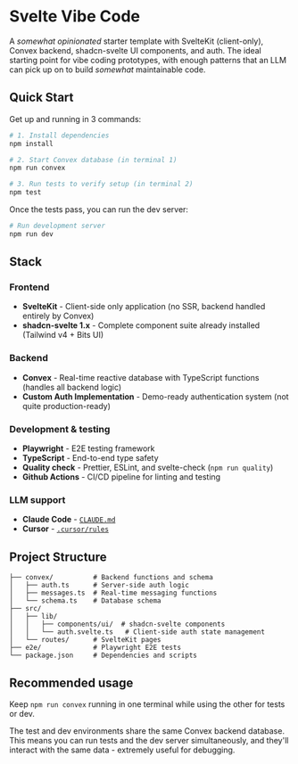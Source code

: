 # Svelte Vibe Code

A _somewhat opinionated_ starter template with SvelteKit (client-only), Convex backend, shadcn-svelte UI components, and auth.
The ideal starting point for vibe coding prototypes, with enough patterns that an LLM can pick up on to build _somewhat_ maintainable code.

## Quick Start

Get up and running in 3 commands:

```sh
# 1. Install dependencies
npm install

# 2. Start Convex database (in terminal 1)
npm run convex

# 3. Run tests to verify setup (in terminal 2)
npm test
```

Once the tests pass, you can run the dev server:

```sh
# Run development server
npm run dev
```

## Stack

### Frontend

- **SvelteKit** - Client-side only application (no SSR, backend handled entirely by Convex)
- **shadcn-svelte 1.x** - Complete component suite already installed (Tailwind v4 + Bits UI)

### Backend

- **Convex** - Real-time reactive database with TypeScript functions (handles all backend logic)
- **Custom Auth Implementation** - Demo-ready authentication system (not quite production-ready)

### Development & testing

- **Playwright** - E2E testing framework
- **TypeScript** - End-to-end type safety
- **Quality check** - Prettier, ESLint, and svelte-check (`npm run quality`)
- **Github Actions** - CI/CD pipeline for linting and testing

### LLM support

- **Claude Code** - [`CLAUDE.md`](CLAUDE.md)
- **Cursor** - [`.cursor/rules`](.cursor/rules)

## Project Structure

```
├── convex/          # Backend functions and schema
│   ├── auth.ts      # Server-side auth logic
│   ├── messages.ts  # Real-time messaging functions
│   └── schema.ts    # Database schema
├── src/
│   ├── lib/
│   │   ├── components/ui/  # shadcn-svelte components
│   │   └── auth.svelte.ts   # Client-side auth state management
│   └── routes/      # SvelteKit pages
├── e2e/             # Playwright E2E tests
└── package.json     # Dependencies and scripts
```

## Recommended usage

Keep `npm run convex` running in one terminal while using the other for tests or dev.

The test and dev environments share the same Convex backend database. This means you can run tests and the dev server simultaneously, and they'll interact with the same data - extremely useful for debugging.

